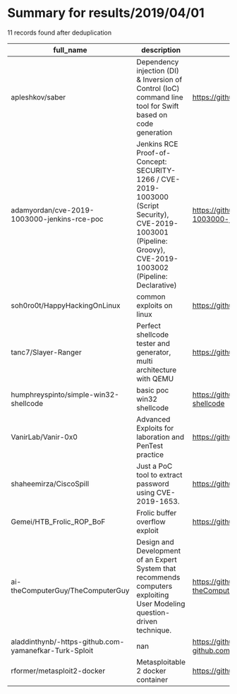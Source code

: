 
# Summary for results/2019/04/01
    
11 records found after deduplication

| full_name | description | html_url | matched_list | matched_count | pushed_at | size | stargazers_count | language | forks_count | vul_ids |
|-------------------------------------------------------|-----------------------------------------------------------------------------------------------------------------------------------------------------------------|--------------------------------------------------------------------------|---------------------------------------------------|-----------------|---------------------------|--------|--------------------|------------|---------------|--------------------------------------------------------------|
| apleshkov/saber | Dependency injection (DI) & Inversion of Control (IoC) command line tool for Swift based on code generation | https://github.com/apleshkov/saber | ['command injection'] | 1 | 2019-04-01 19:25:44+00:00 | 154 | 21 | Swift | 2 | [] |
| adamyordan/cve-2019-1003000-jenkins-rce-poc | Jenkins RCE Proof-of-Concept: SECURITY-1266 / CVE-2019-1003000 (Script Security), CVE-2019-1003001 (Pipeline: Groovy), CVE-2019-1003002 (Pipeline: Declarative) | https://github.com/adamyordan/cve-2019-1003000-jenkins-rce-poc | ['cve poc', 'cve-2', 'exploit', 'rce', 'rce poc'] | 5 | 2019-04-01 13:19:49+00:00 | 124543 | 281 | JavaScript | 87 | ['CVE-2019-1003000', 'CVE-2019-1003001', 'CVE-2019-1003002'] |
| soh0ro0t/HappyHackingOnLinux | common exploits on linux | https://github.com/soh0ro0t/HappyHackingOnLinux | ['exploit'] | 1 | 2019-04-01 03:39:54+00:00 | 17 | 0 | | 1 | [] |
| tanc7/Slayer-Ranger | Perfect shellcode tester and generator, multi architecture with QEMU | https://github.com/tanc7/Slayer-Ranger | ['shellcode'] | 1 | 2019-04-01 03:18:58+00:00 | 6 | 0 | | 2 | [] |
| humphreyspinto/simple-win32-shellcode | basic poc win32 shellcode | https://github.com/humphreyspinto/simple-win32-shellcode | ['shellcode'] | 1 | 2019-04-01 00:44:41+00:00 | 1 | 3 | Assembly | 0 | [] |
| VanirLab/Vanir-0x0 | Advanced Exploits for laboration and PenTest practice | https://github.com/VanirLab/Vanir-0x0 | ['exploit'] | 1 | 2019-04-01 08:11:11+00:00 | 5 | 0 | | 0 | [] |
| shaheemirza/CiscoSpill | Just a PoC tool to extract password using CVE-2019-1653. | https://github.com/shaheemirza/CiscoSpill | ['cve poc', 'exploit'] | 2 | 2019-04-01 07:50:48+00:00 | 5 | 4 | Shell | 5 | ['CVE-2019-1653'] |
| Gemei/HTB_Frolic_ROP_BoF | Frolic buffer overflow exploit | https://github.com/Gemei/HTB_Frolic_ROP_BoF | ['exploit'] | 1 | 2019-04-01 09:43:25+00:00 | 1 | 0 | Python | 0 | [] |
| ai-theComputerGuy/TheComputerGuy | Design and Development of an Expert System that recommends computers exploiting User Modeling question-driven technique. | https://github.com/ai-theComputerGuy/TheComputerGuy | ['exploit'] | 1 | 2019-04-01 11:43:10+00:00 | 3436 | 1 | CLIPS | 1 | [] |
| aladdinthynb/-https-github.com-yamanefkar-Turk-Sploit | nan | https://github.com/aladdinthynb/-https-github.com-yamanefkar-Turk-Sploit | ['sploit'] | 1 | 2019-04-01 20:55:29+00:00 | 0 | 2 | nan | 0 | [] |
| rformer/metasploit2-docker | Metasploitable 2 docker container | https://github.com/rformer/metasploit2-docker | ['metasploit module OR payload'] | 1 | 2019-04-01 16:28:10+00:00 | 3 | 0 | nan | 0 | [] |
